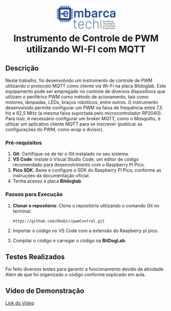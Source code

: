 ﻿# 

<h1 align="center">
  <br>
    <img width="200px" src="https://github.com/Ukobir/pwmControl/blob/main/imagens/logo.png">
  <br>
  Instrumento de Controle de PWM utilizando WI-FI com MQTT
  <br>
</h1>

## Descrição

Neste trabalho, foi desenvolvido um instrumento de controle de PWM utilizando o protocolo MQTT como cliente via Wi-Fi na placa Bitdoglab. Este equipamento pode ser empregado no controle de diversos dispositivos que utilizam o periférico PWM como método de acionamento, tais como motores, lâmpadas, LEDs, braços robóticos, entre outros.
O instrumento desenvolvido permite configurar um PWM na faixa de frequência entre 7,5 Hz e 62,5 MHz (a mesma faixa suportada pelo microcontrolador RP2040). Para isso, é necessário configurar um broker MQTT, como o Mosquitto, e utilizar um aplicativo cliente MQTT para se inscrever (publicar as configurações do PWM, como wrap e divisor).

### Pré-requisitos

1. **Git**: Certifique-se de ter o Git instalado no seu sistema. 
2. **VS Code**: Instale o Visual Studio Code, um editor de código recomendado para desenvolvimento com o Raspberry Pi Pico.
3. **Pico SDK**: Baixe e configure o SDK do Raspberry Pi Pico, conforme as instruções da documentação oficial.
4. Tenha acesso a placa **Bitdoglab**.

### Passos para Execução

1. **Clonar o repositório**: Clone o repositório utilizando o comando Git no terminal:
   
   ```bash
   https://github.com/Ukobir/pwmControl.git
   ```
2. Importar o código no VS Code com a extensão do Raspberry pi pico.
3. Compilar o código e carregar o código na **BitDogLab**.

## Testes Realizados
Foi feito diversos testes para garantir a funcionamento devido da atividade. Além de que foi organizado o código conforme explicado em aula.

## Vídeo de Demonstração
[Link do Vídeo](https://drive.google.com/file/d/1mLqbwV_QSHqHiQiAZonEo_Yq8I0PGf7m/view?usp=drive_link)



